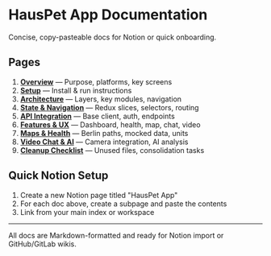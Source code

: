 # HausPet App Documentation

Concise, copy-pasteable docs for Notion or quick onboarding.

## Pages

1. **[Overview](./Overview.md)** — Purpose, platforms, key screens
2. **[Setup](./Setup.md)** — Install & run instructions
3. **[Architecture](./Architecture.md)** — Layers, key modules, navigation
4. **[State & Navigation](./State-and-Navigation.md)** — Redux slices, selectors, routing
5. **[API Integration](./API.md)** — Base client, auth, endpoints
6. **[Features & UX](./Features.md)** — Dashboard, health, map, chat, video
7. **[Maps & Health](./Maps-and-Health.md)** — Berlin paths, mocked data, units
8. **[Video Chat & AI](./Video-Chat.md)** — Camera integration, AI analysis
9. **[Cleanup Checklist](./Cleanup-Checklist.md)** — Unused files, consolidation tasks

## Quick Notion Setup

1. Create a new Notion page titled "HausPet App"
2. For each doc above, create a subpage and paste the contents
3. Link from your main index or workspace

---

All docs are Markdown-formatted and ready for Notion import or GitHub/GitLab wikis.
